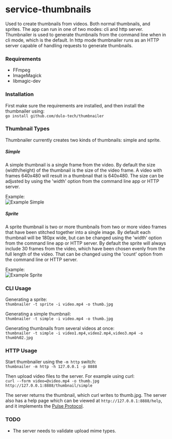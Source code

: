 service-thumbnails
==================
Used to create thumbnails from videos. Both normal thumbnails, and sprites. The app can run in one of two modes: cli and http server. Thumbnailer is used to generate thumbnails from the command line when in cli mode, which is the default. In http mode thumbnailer runs as an HTTP server capable of handling requests to generate thumbnails.


### Requirements
* FFmpeg
* ImageMagick
* libmagic-dev


### Installation
First make sure the requirements are installed, and then install the thumbnailer using:  
`go install github.com/dulo-tech/thumbnailer`

### Thumbnail Types
Thumbnailer currently creates two kinds of thumbnails: simple and sprite.

##### Simple
A simple thumbnail is a single frame from the video. By default the size (width/height) of the thumbnail is the size of the video frame. A video with frames 640x480 will result in a thumbnail that is 640x480. The size can be adjusted by using the 'width' option from the command line app or HTTP server.

Example:  
![Example Simple](http://i.imgur.com/HZUEppZ.jpg)


##### Sprite
A sprite thumbnail is two or more thumbnails from two or more video frames that have been stitched together into a single image. By default each thumbnail will be 180px wide, but can be changed using the 'width' option from the command line app or HTTP server. By default the sprite will always include 30 frames from the video, which have been chosen evenly from the full length of the video. That can be changed using the 'count' option from the command line or HTTP server.

Example:  
![Example Sprite](http://i.imgur.com/xSRxNbs.jpg)


### CLI Usage
Generating a sprite:  
`thumbnailer -t sprite -i video.mp4 -o thumb.jpg`

Generating a simple thumbnail:  
`thumbnailer -t simple -i video.mp4 -o thumb.jpg`

Generating thumbnails from several videos at once:  
`thumbnailer -t simple -i video1.mp4,video2.mp4,video3.mp4 -o thumb%02.jpg`


### HTTP Usage
Start thumbnailer using the `-m http` switch:  
`thumbnailer -m http -h 127.0.0.1 -p 8888`

Then upload video files to the server. For example using curl:  
`curl --form video=@video.mp4 -o thumb.jpg http://127.0.0.1:8888/thumbnail/simple`

The server returns the thumbnail, which curl writes to thumb.jpg. The server also has a help page which can be viewed at `http://127.0.0.1:8888/help`, and it implements the [Pulse Protocol](https://github.com/dulo-tech/amsterdam/wiki/Specification:-Pulse-Protocol).


### TODO
* The server needs to validate upload mime types.
